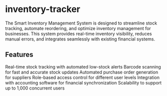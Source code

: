 # inventory-tracker
The Smart Inventory Management System is designed to streamline stock tracking, automate reordering, and optimize inventory management for businesses. This system provides real-time inventory visibility, reduces manual errors, and integrates seamlessly with existing financial systems.
## Features
Real-time stock tracking with automated low-stock alerts
Barcode scanning for fast and accurate stock updates
Automated purchase order generation for suppliers
Role-based access control for different user levels
Integration with accounting software for financial synchronization
Scalability to support up to 1,000 concurrent users

